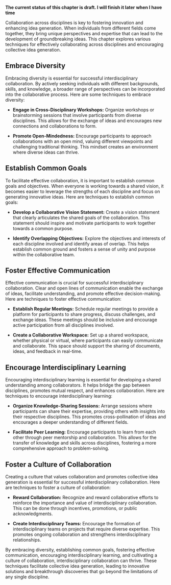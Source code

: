 **The current status of this chapter is draft. I will finish it later when I have time**

Collaboration across disciplines is key to fostering innovation and enhancing idea generation. When individuals from different fields come together, they bring unique perspectives and expertise that can lead to the development of groundbreaking ideas. This chapter explores various techniques for effectively collaborating across disciplines and encouraging collective idea generation.

Embrace Diversity
-----------------

Embracing diversity is essential for successful interdisciplinary collaboration. By actively seeking individuals with different backgrounds, skills, and knowledge, a broader range of perspectives can be incorporated into the collaborative process. Here are some techniques to embrace diversity:

* **Engage in Cross-Disciplinary Workshops:** Organize workshops or brainstorming sessions that involve participants from diverse disciplines. This allows for the exchange of ideas and encourages new connections and collaborations to form.

* **Promote Open-Mindedness:** Encourage participants to approach collaborations with an open mind, valuing different viewpoints and challenging traditional thinking. This mindset creates an environment where diverse ideas can thrive.

Establish Common Goals
----------------------

To facilitate effective collaboration, it is important to establish common goals and objectives. When everyone is working towards a shared vision, it becomes easier to leverage the strengths of each discipline and focus on generating innovative ideas. Here are techniques to establish common goals:

* **Develop a Collaborative Vision Statement:** Create a vision statement that clearly articulates the shared goals of the collaboration. This statement should inspire and motivate participants to work together towards a common purpose.

* **Identify Overlapping Objectives:** Explore the objectives and interests of each discipline involved and identify areas of overlap. This helps establish common ground and fosters a sense of unity and purpose within the collaborative team.

Foster Effective Communication
------------------------------

Effective communication is crucial for successful interdisciplinary collaboration. Clear and open lines of communication enable the exchange of ideas, facilitate understanding, and promote effective decision-making. Here are techniques to foster effective communication:

* **Establish Regular Meetings:** Schedule regular meetings to provide a platform for participants to share progress, discuss challenges, and exchange ideas. These meetings should be inclusive and encourage active participation from all disciplines involved.

* **Create a Collaborative Workspace:** Set up a shared workspace, whether physical or virtual, where participants can easily communicate and collaborate. This space should support the sharing of documents, ideas, and feedback in real-time.

Encourage Interdisciplinary Learning
------------------------------------

Encouraging interdisciplinary learning is essential for developing a shared understanding among collaborators. It helps bridge the gap between disciplines, promotes mutual respect, and enhances collaboration. Here are techniques to encourage interdisciplinary learning:

* **Organize Knowledge-Sharing Sessions:** Arrange sessions where participants can share their expertise, providing others with insights into their respective disciplines. This promotes cross-pollination of ideas and encourages a deeper understanding of different fields.

* **Facilitate Peer Learning:** Encourage participants to learn from each other through peer mentorship and collaboration. This allows for the transfer of knowledge and skills across disciplines, fostering a more comprehensive approach to problem-solving.

Foster a Culture of Collaboration
---------------------------------

Creating a culture that values collaboration and promotes collective idea generation is essential for successful interdisciplinary collaboration. Here are techniques to foster a culture of collaboration:

* **Reward Collaboration:** Recognize and reward collaborative efforts to reinforce the importance and value of interdisciplinary collaboration. This can be done through incentives, promotions, or public acknowledgments.

* **Create Interdisciplinary Teams:** Encourage the formation of interdisciplinary teams on projects that require diverse expertise. This promotes ongoing collaboration and strengthens interdisciplinary relationships.

By embracing diversity, establishing common goals, fostering effective communication, encouraging interdisciplinary learning, and cultivating a culture of collaboration, interdisciplinary collaboration can thrive. These techniques facilitate collective idea generation, leading to innovative solutions and breakthrough discoveries that go beyond the limitations of any single discipline.
